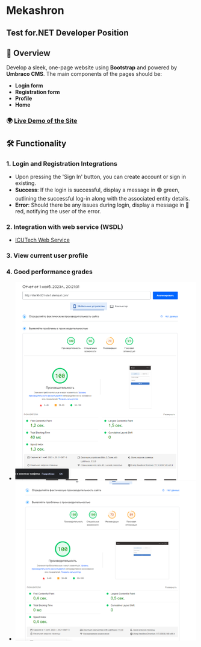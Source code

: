 # Mekashron
## Test for.NET Developer Position 

## 📌 Overview

Develop a sleek, one-page website using **Bootstrap** and powered by **Umbraco CMS**. The main components of the pages should be:
- **Login form**
- **Registration form**
- **Profile**
- **Home**

### 🌍 [Live Demo of the Site](http://lilter96-001-site1.etempurl.com)

## 🛠️ Functionality

### 1. **Login and Registration Integrations**
- Upon pressing the 'Sign In' button, you can create account or sign in existing. 
- **Success**: If the login is successful, display a message in 🟢 green, outlining the successful log-in along with the associated entity details.
- **Error**: Should there be any issues during login, display a message in 🔴 red, notifying the user of the error.

### 2. **Integration with web service (WSDL)**
- [ICUTech Web Service](http://isapi.mekashron.com/icutech/ICUTech.dll)

### 3. **View current user profile**

### 4. **Good performance grades**
- ![Mobile](https://github.com/lilter96/MekashronTest/blob/master/Screenshots/mobile_performance.png)
- ![Desktop](https://github.com/lilter96/MekashronTest/blob/master/Screenshots/computer_performance.png)
